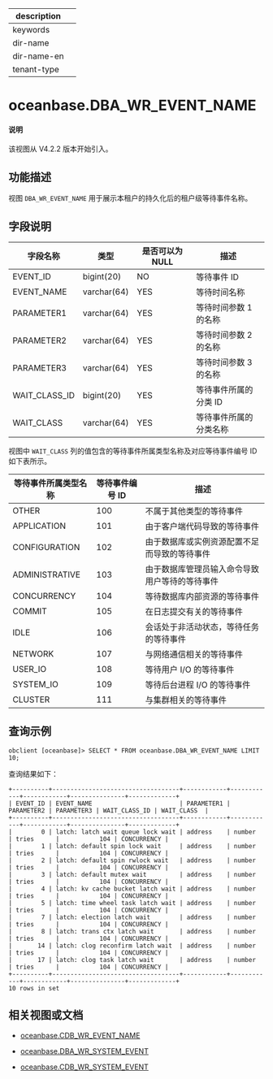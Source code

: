 |description||
|---|---|
|keywords||
|dir-name||
|dir-name-en||
|tenant-type||

# oceanbase.DBA_WR_EVENT_NAME

<main id="notice" type='explain'>
<h4>说明</h4>
<p>该视图从 V4.2.2 版本开始引入。</p>
</main>

## 功能描述

视图 `DBA_WR_EVENT_NAME` 用于展示本租户的持久化后的租户级等待事件名称。

## 字段说明

| **字段名称**  | **类型**    | **是否可以为 NULL** | **描述**                               |
|---------------|-------------|---------------------|----------------------------------------|
| EVENT_ID      | bigint(20)  | NO   |  等待事件 ID   |
| EVENT_NAME    | varchar(64) | YES  |  等待时间名称    |
| PARAMETER1    | varchar(64) | YES  |  等待时间参数 1 的名称   |
| PARAMETER2    | varchar(64) | YES  |  等待时间参数 2 的名称   |
| PARAMETER3    | varchar(64) | YES  |  等待时间参数 3 的名称   |
| WAIT_CLASS_ID | bigint(20)  | YES  |  等待事件所属的分类 ID     |
| WAIT_CLASS    | varchar(64) | YES  |  等待事件所属的分类名称   |

视图中 `WAIT_CLASS` 列的值包含的等待事件所属类型名称及对应等待事件编号 ID 如下表所示。

| 等待事件所属类型名称 | 等待事件编号 ID | 描述 |
|------|----|------|
| OTHER | 100 | 不属于其他类型的等待事件 |
| APPLICATION | 101 | 由于客户端代码导致的等待事件 |
| CONFIGURATION | 102 | 由于数据库或实例资源配置不足而导致的等待事件 |
| ADMINISTRATIVE | 103 | 由于数据库管理员输入命令导致用户等待的等待事件|
| CONCURRENCY | 104 | 等待数据库内部资源的等待事件 |
| COMMIT | 105 | 在日志提交有关的等待事件 |
| IDLE | 106 | 会话处于非活动状态，等待任务的等待事件 |
| NETWORK | 107 | 与网络通信相关的等待事件 |
| USER_IO | 108 | 等待用户 I/O 的等待事件 |
| SYSTEM_IO | 109 | 等待后台进程 I/O 的等待事件 |
| CLUSTER | 111 | 与集群相关的等待事件|

## 查询示例

```shell
obclient [oceanbase]> SELECT * FROM oceanbase.DBA_WR_EVENT_NAME LIMIT 10;
```

查询结果如下：

```shell
+----------+-----------------------------------+------------+------------+------------+---------------+-------------+
| EVENT_ID | EVENT_NAME                        | PARAMETER1 | PARAMETER2 | PARAMETER3 | WAIT_CLASS_ID | WAIT_CLASS  |
+----------+-----------------------------------+------------+------------+------------+---------------+-------------+
|        0 | latch: latch wait queue lock wait | address    | number     | tries      |           104 | CONCURRENCY |
|        1 | latch: default spin lock wait     | address    | number     | tries      |           104 | CONCURRENCY |
|        2 | latch: default spin rwlock wait   | address    | number     | tries      |           104 | CONCURRENCY |
|        3 | latch: default mutex wait         | address    | number     | tries      |           104 | CONCURRENCY |
|        4 | latch: kv cache bucket latch wait | address    | number     | tries      |           104 | CONCURRENCY |
|        5 | latch: time wheel task latch wait | address    | number     | tries      |           104 | CONCURRENCY |
|        7 | latch: election latch wait        | address    | number     | tries      |           104 | CONCURRENCY |
|        8 | latch: trans ctx latch wait       | address    | number     | tries      |           104 | CONCURRENCY |
|       14 | latch: clog reconfirm latch wait  | address    | number     | tries      |           104 | CONCURRENCY |
|       17 | latch: clog task latch wait       | address    | number     | tries      |           104 | CONCURRENCY |
+----------+-----------------------------------+------------+------------+------------+---------------+-------------+
10 rows in set
```

## 相关视图或文档

* [oceanbase.CDB_WR_EVENT_NAME](13400.o-cdb_wr_event_name-of-sys-tenant.md)

* [oceanbase.DBA_WR_SYSTEM_EVENT](27000.o-dba_wr_system_event-of-sys-tenant.md)

* [oceanbase.CDB_WR_SYSTEM_EVENT](14100.o-cdb_wr_system_event-of-sys-tenant.md)
